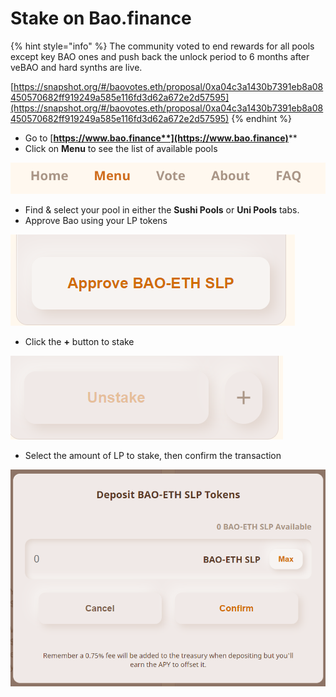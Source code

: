# Stake on Bao.finance

{% hint style="info" %}
The community voted to end rewards for all pools except key BAO ones and push back the unlock period to 6 months after veBAO and hard synths are live.

[https://snapshot.org/#/baovotes.eth/proposal/0xa04c3a1430b7391eb8a08450570682ff919249a585e116fd3d62a672e2d57595](https://snapshot.org/#/baovotes.eth/proposal/0xa04c3a1430b7391eb8a08450570682ff919249a585e116fd3d62a672e2d57595)
{% endhint %}

* Go to [**https://www.bao.finance**](https://www.bao.finance)****
* Click on **Menu** to see the list of available pools

![](<../../.gitbook/assets/image (97).png>)

* Find & select your pool in either the **Sushi Pools** or **Uni Pools** tabs.
* Approve Bao using your LP tokens

![](<../../.gitbook/assets/image (90).png>)

* Click the **+** button to stake

![](<../../.gitbook/assets/image (66).png>)

* Select the amount of LP to stake, then confirm the transaction

![](<../../.gitbook/assets/image (33).png>)
